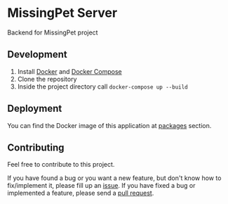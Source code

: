 # MissingPet Server

Backend for MissingPet project

## Development

1. Install [Docker](https://docs.docker.com/get-docker/) and
   [Docker Compose](https://docs.docker.com/compose/install/)
2. Clone the repository
3. Inside the project directory call `docker-compose up --build`

## Deployment

You can find the Docker image of this application at [packages][pkg] section.

## Contributing

Feel free to contribute to this project.

If you have found a bug or you want a new feature, but don't know how to
fix/implement it, please fill up an [issue][issue]. If you have fixed a bug or
implemented a feature, please send a [pull request][pr].

<!-- Links -->

[pkg]: https://github.com/orgs/missing-pet/packages?repo_name=server
[issue]: https://github.com/missing-pet/server/issues
[pr]: https://github.com/missing-pet/server/pulls
